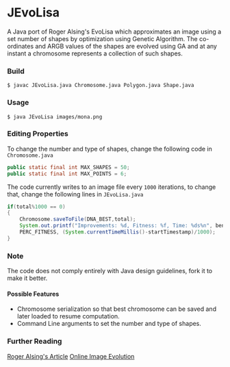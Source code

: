 # JEvoLisa
A Java port of Roger Alsing's EvoLisa which approximates an image using a set number of shapes by optimization using Genetic Algorithm. The co-ordinates and ARGB values of the shapes are evolved using GA and at any instant a chromosome represents a collection of such shapes.
### Build
`$ javac JEvoLisa.java Chromosome.java Polygon.java Shape.java`
### Usage
`$ java JEvoLisa images/mona.png`
### Editing Properties
To change the number and type of shapes, change the following code in `Chromosome.java`  
```java
public static final int MAX_SHAPES = 50;
public static final int MAX_POINTS = 6;
```
The code currently writes to an image file every `1000` iterations, to change that, change the following lines in `JEvoLisa.java`  
```java
if(total%1000 == 0)
{
	Chromosome.saveToFile(DNA_BEST,total);
	System.out.printf("Improvements: %d, Fitness: %f, Time: %ds%n", beneficial,
	PERC_FITNESS, (System.currentTimeMillis()-startTimestamp)/1000);
}
```
### Note
The code does not comply entirely with Java design guidelines, fork it to make it better.
#### Possible Features
* Chromosome serialization so that best chromosome can be saved and later loaded to resume computation.
* Command Line arguments to set the number and type of shapes.
### Further Reading
[Roger Alsing's Article](http://rogeralsing.com/2008/12/07/genetic-programming-evolution-of-mona-lisa/)
[Online Image Evolution](http://alteredqualia.com/visualization/evolve/)
